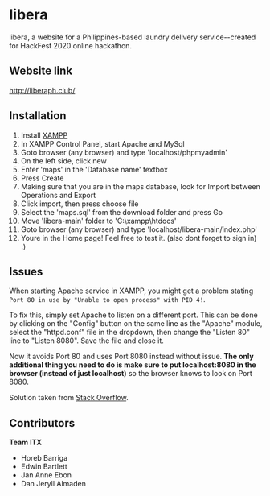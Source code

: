 # libera
libera, a website for a Philippines-based laundry delivery service--created for HackFest 2020 online hackathon.

## Website link
http://liberaph.club/

## Installation
1. Install [XAMPP](https://www.apachefriends.org/index.html)
2. In XAMPP Control Panel, start Apache and MySql
3. Goto browser (any browser) and type 'localhost/phpmyadmin'
4. On the left side, click new
5. Enter 'maps' in the 'Database name' textbox
6. Press Create
7. Making sure that you are in the maps database, look for Import between Operations and Export
5. Click import, then press choose file
6. Select the 'maps.sql' from the download folder and press Go
7. Move 'libera-main' folder to 'C:\xampp\htdocs'
8. Goto browser (any browser) and type 'localhost/libera-main/index.php'
9. Youre in the Home page! Feel free to test it. (also dont forget to sign in) :)

## Issues
When starting Apache service in XAMPP, you might get a problem stating `Port 80 in use by "Unable to open process" with PID 4!`.

To fix this, simply set Apache to listen on a different port. This can be done by clicking on the "Config" button on the same line as the "Apache" module, select the "httpd.conf" file in the dropdown, then change the "Listen 80" line to "Listen 8080". Save the file and close it.

Now it avoids Port 80 and uses Port 8080 instead without issue. **The only additional thing you need to do is make sure to put localhost:8080 in the browser (instead of just localhost)** so the browser knows to look on Port 8080.

Solution taken from [Stack Overflow](https://stackoverflow.com/questions/23317372/xampp-port-80-in-use-by-unable-to-open-process-with-pid-4).

## Contributors
**Team ITX**
  - Horeb Barriga
  - Edwin Bartlett
  - Jan Anne Ebon
  - Dan Jeryll Almaden
